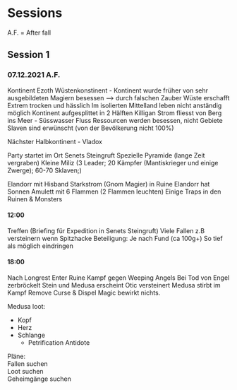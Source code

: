 # Sessions

A.F. = After fall

## Session 1
### 07.12.2021 A.F.

Kontinent Ezoth
Wüstenkonstinent - Kontinent wurde früher von sehr ausgebildeten Magiern besessen --> durch falschen Zauber Wüste erschafft
Extrem trocken und hässlich
Im isolierten Mittelland leben nicht anständig möglich
Kontinent aufgesplittet in 2 Hälften
Killigan Strom fliesst von Berg ins Meer - Süsswasser Fluss
Ressourcen werden besessen, nicht Gebiete
Slaven sind erwünscht (von der Bevölkerung nicht 100%)
  
Nächster Halbkontinent - Vladox
  
Party startet im Ort Senets Steingruft
Spezielle Pyramide (lange Zeit vergraben)
Kleine Miliz (3 Leader; 20 Kämpfer (Mantiskrieger und einige Zwerge); 60-70 Sklaven;)
  
Elandorr mit Hisband Starkstrom (Gnom Magier) in Ruine
Elandorr hat Sonnen Amulett mit 6 Flammen (2 Flammen leuchten)
Einige Traps in den Ruinen & Monsters

#### 12:00
Treffen (Briefing für Expedition in Senets Steingruft)
Viele Fallen z.B versteinern wenn Spitzhacke
Beteiligung: Je nach Fund (ca 100g+)
So tief als möglich eindringen

#### 18:00
Nach Longrest
Enter Ruine
Kampf gegen Weeping Angels
Bei Tod von Engel zerbröckelt Stein und Medusa erscheint
Otic versteinert
Medusa stirbt im Kampf
Remove Curse & Dispel Magic bewirkt nichts.
  
Medusa loot:
- Kopf 
- Herz 
- Schlange
    - Petrification Antidote


  
Pläne:  
Fallen suchen  
Loot suchen  
Geheimgänge suchen  